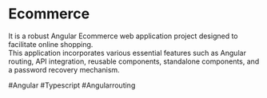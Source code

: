 # Ecommerce
It is a robust Angular Ecommerce web application project designed to facilitate online shopping.  
This application incorporates various essential features such as Angular routing, API integration, reusable components, standalone components, and a password recovery mechanism.

#Angular
#Typescript
#Angularrouting


